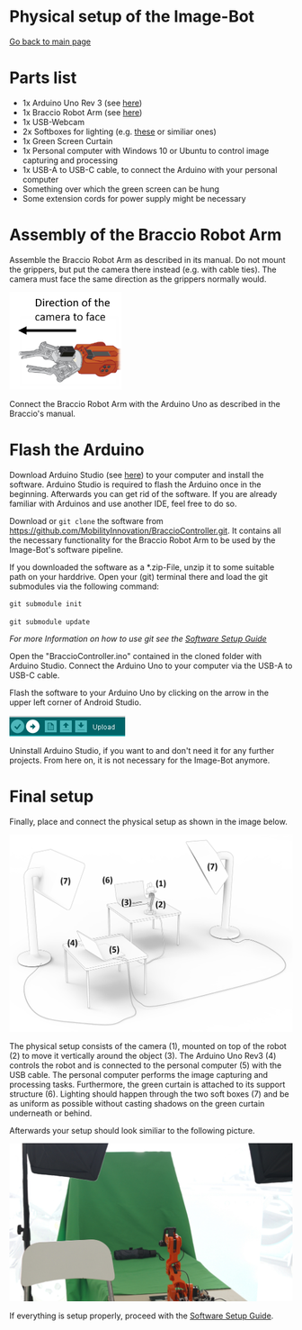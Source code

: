 # Physical setup of the Image-Bot

[Go back to main page ](../README.md)

# Parts list

* 1x Arduino Uno Rev 3 (see [here](https://store.arduino.cc/arduino-uno-rev3))
* 1x Braccio Robot Arm (see [here](https://store.arduino.cc/tinkerkit-braccio-robot))
* 1x USB-Webcam
* 2x Softboxes for lighting (e.g. [these](https://www.walimex-online.de/studiofotografie/dauerlicht/daylight/walimex-pro-daylight-250-2er-set-softbox-stativ) or similiar ones)
* 1x Green Screen Curtain
* 1x Personal computer with Windows 10 or Ubuntu to control image capturing and processing
* 1x USB-A to USB-C cable, to connect the Arduino with your personal computer
* Something over which the green screen can be hung
* Some extension cords for power supply might be necessary

# Assembly of the Braccio Robot Arm

Assemble the Braccio Robot Arm as described in its manual. Do not mount the grippers, but put the camera there instead (e.g. with cable ties). The camera must face the same direction as the grippers normally would.

![Direction of the camera to face](CameraMountingDirection.png)

Connect the Braccio Robot Arm with the Arduino Uno as described in the Braccio's manual.

# Flash the Arduino

Download Arduino Studio (see [here](https://www.arduino.cc/en/software)) to your computer and install the software. Arduino Studio is required to flash the Arduino once in the beginning. Afterwards you can get rid of the software. If you are already familiar with Arduinos and use another IDE, feel free to do so.

Download or ```git clone``` the software from https://github.com/MobilityInnovation/BraccioController.git. It contains all the necessary functionality for the Braccio Robot Arm to be used by the Image-Bot's software pipeline.

If you downloaded the software as a *.zip-File, unzip it to some suitable path on your harddrive. Open your (git) terminal there and load the git submodules via the following command:

```
git submodule init

git submodule update
```

*For more Information on how to use git see the [Software Setup Guide](SoftwareSetup.md)*

Open the "BraccioController.ino" contained in the cloned folder with Arduino Studio. Connect the Arduino Uno to your computer via the USB-A to USB-C cable.

Flash the software to your Arduino Uno by clicking on the arrow in the upper left corner of Android Studio.

![Flash/Upload the BraccioController Software to your Arduino](FlashArduino.png)

Uninstall Arduino Studio, if you want to and don't need it for any further projects. From here on, it is not necessary for the Image-Bot anymore.

# Final setup

Finally, place and connect the physical setup as shown in the image below.

![Schematic of the physical setup to capture the images](PhysicalSetup.png)

The physical setup consists of the camera (1), mounted on top of the robot (2) to move it vertically around the object (3). The Arduino Uno Rev3 (4) controls the robot and is connected to the personal computer (5) with the USB cable. The personal computer performs the image capturing and processing tasks. Furthermore, the green curtain is attached to its support structure (6). Lighting should happen through the two soft boxes (7) and be as uniform as possible without casting shadows on the green curtain underneath or behind.

Afterwards your setup should look similiar to the following picture.

![Physical Setup of the Image-Bot](ImageBotSetup.png)

If everything is setup properly, proceed with the [Software Setup Guide](SoftwareSetup.md).


